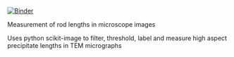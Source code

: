 [![Binder](https://mybinder.org/badge_logo.svg)](https://mybinder.org/v2/gh/merrygoat/rod-measurement/HEAD?filepath=Measure%20Rod%20length.ipynb)

Measurement of rod lengths in microscope images

Uses python scikit-image to filter, threshold, label and measure high aspect precipitate lengths in TEM micrographs